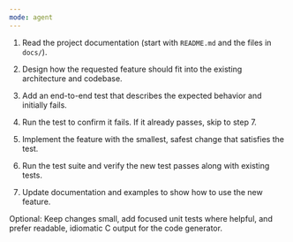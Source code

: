 ```yaml
---
mode: agent
---
```


1. Read the project documentation (start with `README.md` and the files in `docs/`).

2. Design how the requested feature should fit into the existing architecture and codebase.

3. Add an end-to-end test that describes the expected behavior and initially fails.

4. Run the test to confirm it fails. If it already passes, skip to step 7.

5. Implement the feature with the smallest, safest change that satisfies the test.

6. Run the test suite and verify the new test passes along with existing tests.

7. Update documentation and examples to show how to use the new feature.

Optional: Keep changes small, add focused unit tests where helpful, and prefer readable, idiomatic C output for the code generator.